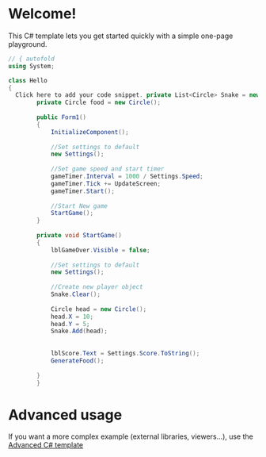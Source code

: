 # Welcome!

This C# template lets you get started quickly with a simple one-page playground.

```C# runnable
// { autofold
using System;

class Hello 
{
  Click here to add your code snippet. private List<Circle> Snake = new List<Circle>(); 
        private Circle food = new Circle(); 
 
        public Form1() 
        { 
            InitializeComponent(); 
 
            //Set settings to default 
            new Settings(); 
 
            //Set game speed and start timer 
            gameTimer.Interval = 1000 / Settings.Speed; 
            gameTimer.Tick += UpdateScreen; 
            gameTimer.Start(); 
 
            //Start New game 
            StartGame(); 
        } 
 
        private void StartGame() 
        { 
            lblGameOver.Visible = false; 
 
            //Set settings to default 
            new Settings(); 
 
            //Create new player object 
            Snake.Clear(); 
             
            Circle head = new Circle(); 
            head.X = 10; 
            head.Y = 5; 
            Snake.Add(head); 
 
 
            lblScore.Text = Settings.Score.ToString(); 
            GenerateFood(); 
 
        } 
        }
```

# Advanced usage

If you want a more complex example (external libraries, viewers...), use the [Advanced C# template](https://tech.io/select-repo/386)
